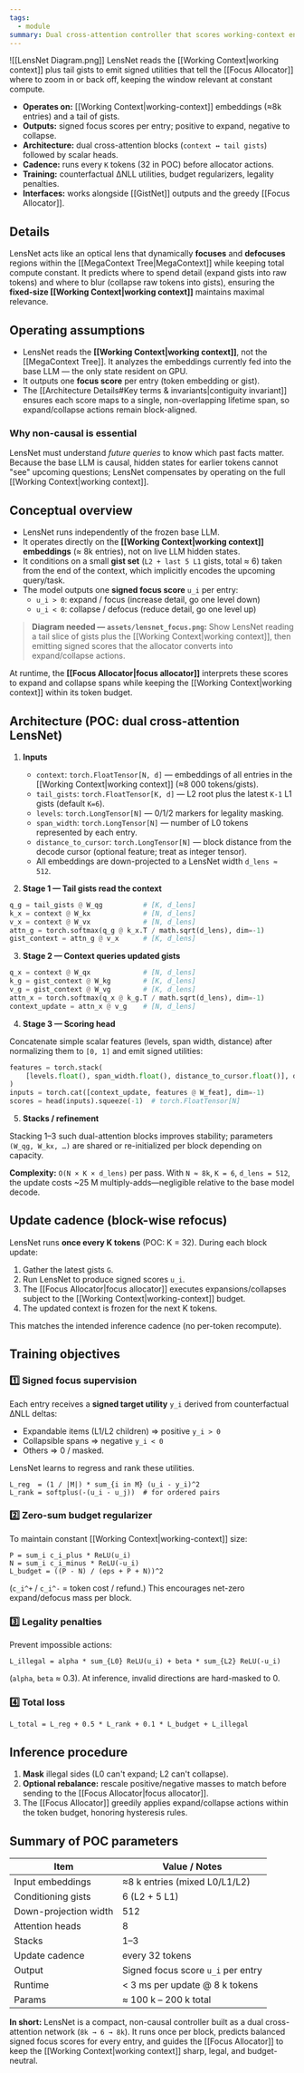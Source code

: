```yaml
---
tags:
  - module
summary: Dual cross-attention controller that scores working-context entries for expansion or collapse.
---
```

![[LensNet Diagram.png]]
LensNet reads the [[Working Context|working context]] plus tail gists to emit signed utilities that tell the [[Focus Allocator]] where to zoom in or back off, keeping the window relevant at constant compute.

- **Operates on:** [[Working Context|working-context]] embeddings (≈8k entries) and a tail of gists.
- **Outputs:** signed focus scores per entry; positive to expand, negative to collapse.
- **Architecture:** dual cross-attention blocks (`context ↔ tail gists`) followed by scalar heads.
- **Cadence:** runs every `K` tokens (32 in POC) before allocator actions.
- **Training:** counterfactual ΔNLL utilities, budget regularizers, legality penalties.
- **Interfaces:** works alongside [[GistNet]] outputs and the greedy [[Focus Allocator]].

## Details

LensNet acts like an optical lens that dynamically **focuses** and **defocuses** regions within the [[MegaContext Tree|MegaContext]] while keeping total compute constant. It predicts where to spend detail (expand gists into raw tokens) and where to blur (collapse raw tokens into gists), ensuring the **fixed-size [[Working Context|working context]]** maintains maximal relevance.

## Operating assumptions

- LensNet reads the **[[Working Context|working context]]**, not the [[MegaContext Tree]]. It analyzes the embeddings currently fed into the base LLM — the only state resident on GPU.
- It outputs one **focus score** per entry (token embedding or gist).
- The [[Architecture Details#Key terms & invariants|contiguity invariant]] ensures each score maps to a single, non-overlapping lifetime span, so expand/collapse actions remain block-aligned.

### Why non-causal is essential

LensNet must understand *future queries* to know which past facts matter. Because the base LLM is causal, hidden states for earlier tokens cannot "see" upcoming questions; LensNet compensates by operating on the full [[Working Context|working context]].

## Conceptual overview

- LensNet runs independently of the frozen base LLM.
- It operates directly on the **[[Working Context|working context]] embeddings** (≈ 8k entries), not on live LLM hidden states.
- It conditions on a small **gist set** (`L2 + last 5 L1` gists, total ≈ 6) taken from the end of the context, which implicitly encodes the upcoming query/task.
- The model outputs one **signed focus score** `u_i` per entry:
  - `u_i > 0`: expand / focus (increase detail, go one level down)
  - `u_i < 0`: collapse / defocus (reduce detail, go one level up)

> **Diagram needed — `assets/lensnet_focus.png`:** Show LensNet reading a tail slice of gists plus the [[Working Context|working context]], then emitting signed scores that the allocator converts into expand/collapse actions.

At runtime, the **[[Focus Allocator|focus allocator]]** interprets these scores to expand and collapse spans while keeping the [[Working Context|working context]] within its token budget.

## Architecture (POC: dual cross-attention LensNet)

1. **Inputs**
    - `context`: `torch.FloatTensor[N, d]` — embeddings of all entries in the [[Working Context|working context]] (≈8 000 tokens/gists).
    - `tail_gists`: `torch.FloatTensor[K, d]` — L2 root plus the latest `K-1` L1 gists (default `K=6`).
    - `levels`: `torch.LongTensor[N]` — 0/1/2 markers for legality masking.
    - `span_width`: `torch.LongTensor[N]` — number of L0 tokens represented by each entry.
    - `distance_to_cursor`: `torch.LongTensor[N]` — block distance from the decode cursor (optional feature; treat as integer tensor).
    - All embeddings are down-projected to a LensNet width `d_lens ≈ 512`.

2. **Stage 1 — Tail gists read the context**

```python
q_g = tail_gists @ W_qg          # [K, d_lens]
k_x = context @ W_kx             # [N, d_lens]
v_x = context @ W_vx             # [N, d_lens]
attn_g = torch.softmax(q_g @ k_x.T / math.sqrt(d_lens), dim=-1)
gist_context = attn_g @ v_x      # [K, d_lens]
```

3. **Stage 2 — Context queries updated gists**

```python
q_x = context @ W_qx             # [N, d_lens]
k_g = gist_context @ W_kg        # [K, d_lens]
v_g = gist_context @ W_vg        # [K, d_lens]
attn_x = torch.softmax(q_x @ k_g.T / math.sqrt(d_lens), dim=-1)
context_update = attn_x @ v_g    # [N, d_lens]
```

4. **Stage 3 — Scoring head**

Concatenate simple scalar features (levels, span width, distance) after normalizing them to `[0, 1]` and emit signed utilities:

```python
features = torch.stack(
    [levels.float(), span_width.float(), distance_to_cursor.float()], dim=-1
)
inputs = torch.cat([context_update, features @ W_feat], dim=-1)
scores = head(inputs).squeeze(-1)  # torch.FloatTensor[N]
```

5. **Stacks / refinement**

Stacking 1–3 such dual-attention blocks improves stability; parameters `(W_qg, W_kx, …)` are shared or re-initialized per block depending on capacity.

**Complexity:** `O(N × K × d_lens)` per pass. With `N ≈ 8k`, `K = 6`, `d_lens = 512`, the update costs ~25 M multiply-adds—negligible relative to the base model decode.

## Update cadence (block-wise refocus)

LensNet runs **once every K tokens** (POC: K = 32). During each block update:

1. Gather the latest gists `G`.
2. Run LensNet to produce signed scores `u_i`.
3. The [[Focus Allocator|focus allocator]] executes expansions/collapses subject to the [[Working Context|working-context]] budget.
4. The updated context is frozen for the next K tokens.

This matches the intended inference cadence (no per-token recompute).

## Training objectives

### 1️⃣ Signed focus supervision
Each entry receives a **signed target utility** `y_i` derived from counterfactual ΔNLL deltas:

- Expandable items (L1/L2 children) ⇒ positive `y_i > 0`
- Collapsible spans ⇒ negative `y_i < 0`
- Others ⇒ 0 / masked.

LensNet learns to regress and rank these utilities.

```
L_reg  = (1 / |M|) * sum_{i in M} (u_i - y_i)^2
L_rank = softplus(-(u_i - u_j))  # for ordered pairs
```

### 2️⃣ Zero-sum budget regularizer
To maintain constant [[Working Context|working-context]] size:

```
P = sum_i c_i_plus * ReLU(u_i)
N = sum_i c_i_minus * ReLU(-u_i)
L_budget = ((P - N) / (eps + P + N))^2
```

(`c_i^+` / `c_i^-` = token cost / refund.) This encourages net-zero expand/defocus mass per block.

### 3️⃣ Legality penalties

Prevent impossible actions:

```
L_illegal = alpha * sum_{L0} ReLU(u_i) + beta * sum_{L2} ReLU(-u_i)
```

(`alpha`, `beta` ≈ 0.3). At inference, invalid directions are hard-masked to 0.

### 4️⃣ Total loss

```
L_total = L_reg + 0.5 * L_rank + 0.1 * L_budget + L_illegal
```

## Inference procedure

1. **Mask** illegal sides (L0 can't expand; L2 can't collapse).
2. **Optional rebalance:** rescale positive/negative masses to match before sending to the [[Focus Allocator|focus allocator]].
3. The [[Focus Allocator]] greedily applies expand/collapse actions within the token budget, honoring hysteresis rules.

## Summary of POC parameters

| Item | Value / Notes |
|------|----------------|
| Input embeddings | ≈8 k entries (mixed L0/L1/L2) |
| Conditioning gists | 6 (L2 + 5 L1) |
| Down-projection width | 512 |
| Attention heads | 8 |
| Stacks | 1–3 |
| Update cadence | every 32 tokens |
| Output | Signed focus score `u_i` per entry |
| Runtime | < 3 ms per update @ 8 k tokens |
| Params | ≈ 100 k – 200 k total |

**In short:** LensNet is a compact, non-causal controller built as a dual cross-attention network (`8k → 6 → 8k`). It runs once per block, predicts balanced signed focus scores for every entry, and guides the [[Focus Allocator]] to keep the [[Working Context|working context]] sharp, legal, and budget-neutral.

